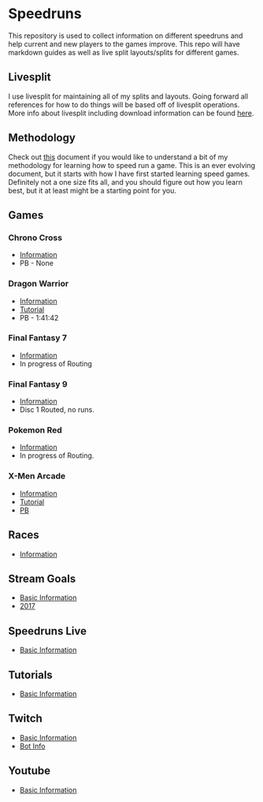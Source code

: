 # Speedruns

This repository is used to collect information on different speedruns and help
current and new players to the games improve. This repo will have markdown
guides as well as live split layouts/splits for different games.

## Livesplit

I use livesplit for maintaining all of my splits and layouts. Going forward all
references for how to do things will be based off of livesplit operations. More
info about livesplit including download information can be found [here][2].

## Methodology

Check out [this][5] document if you would like to understand a bit of my
methodology for learning how to speed run a game. This is an ever evolving
document, but it starts with how I have first started learning speed games.
Definitely not a one size fits all, and you should figure out how you learn
best, but it at least might be a starting point for you.

## Games

### Chrono Cross

  * [Information][4]
  * PB - None

### Dragon Warrior

  * [Information][7]
  * [Tutorial][Dragon Warrior 1 (GBC) Tutorial]
  * PB - 1:41:42

### Final Fantasy 7

  * [Information][10]
  * In progress of Routing

### Final Fantasy 9

  * [Information][1]
  * Disc 1 Routed, no runs.

### Pokemon Red

  * [Information][12]
  * In progress of Routing.

### X-Men Arcade

  * [Information][3]
  * [Tutorial][11]
  * [PB][8]

## Races

  * [Information][Race Information]

## Stream Goals

  * [Basic Information][Stream Goals]
  * [2017][Stream Goals 2017]

## Speedruns Live

  * [Basic Information][Speedruns Live]

## Tutorials

  * [Basic Information][Tutorial]

## Twitch

  * [Basic Information][6]
  * [Bot Info][Twitch Bot]

## Youtube

  * [Basic Information][9]

[1]: ./Games/Final_Fantasy_9/README.md
[2]: http://livesplit.org/
[3]: ./Games/X_Men_Arcade/README.md
[4]: ./Games/Chrono_Cross/README.md
[5]: ./Learning_To_Speed_Run.md
[6]: ./Twitch/README.md
[7]: ./Games/Dragon_Warrior/README.md
[8]: https://www.youtube.com/watch?v=4Uq0G9qxxww
[9]: ./Youtube/README.md
[10]: ./Games/Final_Fantasy_7/README.md
[11]: https://www.youtube.com/watch?v=ePJBYBclvQI&list=PL-CRp6MFmk96Y8AdtiIHZlD8MllrAqxWr
[12]: ./Games/Pokemon_Red/README.md
[Tutorial]: ./Tutorials/README.md
[Dragon Warrior 1 (GBC) Tutorial]: https://www.youtube.com/playlist?list=PL-CRp6MFmk97JeXwAHE6B-8Aa7vsDFNUV
[Stream Goals]: ./StreamGoals/README.md
[Stream Goals 2017]: ./StreamGoals/2017.md
[Twitch Bot]: ./Twitch/Bot/README.md
[Race Information]: ./Races/README.md
[Speedruns Live]: ./SpeedrunsLive/README.md